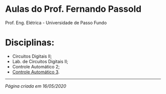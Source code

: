 # Aulas do Prof. Fernando Passold

Prof. Eng. Elétrica - Universidade de Passo Fundo

# Disciplinas:

* Circuitos Digitais II;
* Lab. de Circuitos Digitais II;
* Controle Automático 2;
* [Controle Automático 3](Controle_3/controle_3.html).

---
*Página criada em 16/05/2020*
